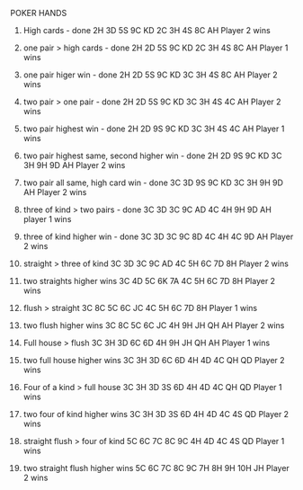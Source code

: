 POKER HANDS

1. High cards - done
2H 3D 5S 9C KD 2C 3H 4S 8C AH
Player 2 wins

2. one pair > high cards - done
2H 2D 5S 9C KD 2C 3H 4S 8C AH
Player 1 wins

3. one pair higer win - done
2H 2D 5S 9C KD 3C 3H 4S 8C AH
Player 2 wins

4. two pair > one pair - done
2H 2D 5S 9C KD 3C 3H 4S 4C AH
Player 2 wins

5. two pair highest win - done
2H 2D 9S 9C KD 3C 3H 4S 4C AH
Player 1 wins

6. two pair highest same, second higher win - done
2H 2D 9S 9C KD 3C 3H 9H 9D AH
Player 2 wins

7. two pair all same, high card win - done
3C 3D 9S 9C KD 3C 3H 9H 9D AH
Player 2 wins

8. three of kind > two pairs - done
3C 3D 3C 9C AD 4C 4H 9H 9D AH
player 1 wins

9. three of kind higher win - done
3C 3D 3C 9C 8D 4C 4H 4C 9D AH
Player 2 wins

10. straight > three of kind
3C 3D 3C 9C AD 4C 5H 6C 7D 8H
Player 2 wins

11. two straights higher wins
3C 4D 5C 6K 7A 4C 5H 6C 7D 8H
Player 2 wins

12. flush > straight
3C 8C 5C 6C JC 4C 5H 6C 7D 8H
Player 1 wins

13. two flush higher wins
3C 8C 5C 6C JC 4H 9H JH QH AH
Player 2 wins

14. Full house > flush
3C 3H 3D 6C 6D 4H 9H JH QH AH
Player 1 wins

15. two full house higher wins
3C 3H 3D 6C 6D 4H 4D 4C QH QD
Player 2 wins

16. Four of a kind > full house
3C 3H 3D 3S 6D 4H 4D 4C QH QD
Player 1 wins

17. two four of kind higher wins
3C 3H 3D 3S 6D 4H 4D 4C 4S QD
Player 2 wins

18. straight flush > four of kind
5C 6C 7C 8C 9C 4H 4D 4C 4S QD
Player 1 wins

19. two straight flush higher wins
5C 6C 7C 8C 9C 7H 8H 9H 10H JH
Player 2 wins
